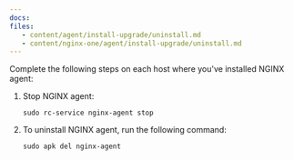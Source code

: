 ```yaml
---
docs:
files:
   - content/agent/install-upgrade/uninstall.md
   - content/nginx-one/agent/install-upgrade/uninstall.md
---
```


Complete the following steps on each host where you've installed NGINX agent:

1. Stop NGINX agent:

   ```shell
   sudo rc-service nginx-agent stop
   ```

1. To uninstall NGINX agent, run the following command:

   ```shell
   sudo apk del nginx-agent
   ```